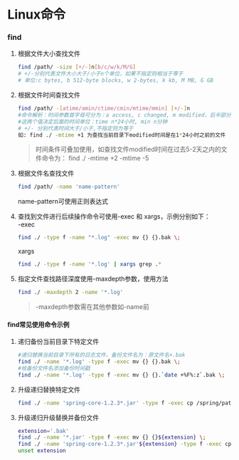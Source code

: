 # Linux命令

### find

1. 根据文件大小查找文件
	``` sh
	find /path/ -size [+/-]n[b/c/w/k/M/G]
	# +/-分别代表文件大小大于/小于n个单位，如果不指定则相当于等于
	# 单位:c bytes, b 512-byte blocks, w 2-bytes, k kb, M MB, G GB
	```

2. 根据文件时间查找文件
	``` sh
	find /path/ -[atime/amin/ctime/cmin/mtime/mmin] [+/-]n 
	#命令解析：时间参数首字母可分为：a access, c changed, m modified，后半部分分为：time 和 min
	#这两个值决定后面的时间单位：time n*24小时, min n分钟
	# +/- 分别代表时间大于/小于,不指定则为等于
	如: find ./ -mtime +1 为查找当前目录下modified时间是在1*24小时之前的文件
	```
	> 时间条件可叠加使用，如查找文件modified时间在过去5-2天之内的文件命令为：
	  find ./ -mtime +2 -mtime -5

3. 根据文件名查找文件
	``` sh
	find /path/ -name 'name-pattern'
	```
	name-pattern可使用正则表达式

4. 查找到文件进行后续操作命令可使用-exec 和 xargs，示例分别如下：<br>
	-exec
	``` sh
	find ./ -type f -name "*.log" -exec mv {} {}.bak \;
	```
	xargs
	``` sh
	find ./ -type f -name '*.log' | xargs grep .*
	```

5. 指定文件查找路径深度使用-maxdepth参数，使用方法
	``` sh
	find ./ -maxdepth 2 -name '*.log'
	```
	> -maxdepth参数需在其他参数如-name前
	

#### find常见使用命令示例

1. 递归备份当前目录下特定文件
	``` sh
	#递归替换当前目录下所有的日志文件，备份文件名为：原文件名+.bak
	find ./ -name '*.log' -type f -exec mv {} {}.bak \;
	#给备份文件名添加备份时间戳
	find ./ -name '*.log' -type f -exec mv {} {}.`date +%F%:z`.bak \;
	```

2. 升级递归替换特定文件
	``` sh
	find ./ -name 'spring-core-1.2.3*.jar' -type f -exec cp /spring/path/spring-core-1.4.3.jar {} \;
	```
	
3. 升级递归升级替换并备份文件
	``` sh
	extension='.bak'
	find ./ -name '*.jar' -type f -exec mv {} {}${extension} \;
	find ./ -name 'spring-core-1.2.3*.jar'${extension} -type f -exec cp /spring/path/spring-core-1.4.3.jar `dirname {}` \;
	unset extension
	```
